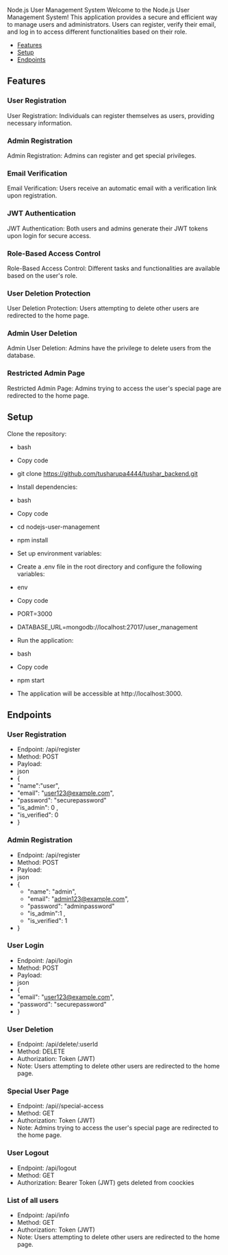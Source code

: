 
Node.js User Management System
Welcome to the Node.js User Management System! This application provides a secure and efficient way to manage users and administrators. Users can register, verify their email, and log in to access different functionalities based on their role.

- [Features](#features)
- [Setup](#setup)
- [Endpoints](#endpoints)

## Features

### User Registration
User Registration: Individuals can register themselves as users, providing necessary information.

### Admin Registration
Admin Registration: Admins can register and get special privileges.

### Email Verification
Email Verification: Users receive an automatic email with a verification link upon registration.

### JWT Authentication
JWT Authentication: Both users and admins generate their JWT tokens upon login for secure access.

### Role-Based Access Control
Role-Based Access Control: Different tasks and functionalities are available based on the user's role.

### User Deletion Protection
User Deletion Protection: Users attempting to delete other users are redirected to the home page.

### Admin User Deletion
Admin User Deletion: Admins have the privilege to delete users from the database.

### Restricted Admin Page
Restricted Admin Page: Admins trying to access the user's special page are redirected to the home page.



## Setup
Clone the repository:

- bash
- Copy code
- git clone https://github.com/tusharupa4444/tushar_backend.git
- Install dependencies:

- bash
- Copy code
- cd nodejs-user-management
- npm install
- Set up environment variables:

- Create a .env file in the root directory and configure the following variables:

- env
- Copy code
- PORT=3000
- DATABASE_URL=mongodb://localhost:27017/user_management


- Run the application:

- bash
- Copy code
- npm start
- The application will be accessible at http://localhost:3000.


## Endpoints


 ### User Registration
- Endpoint: /api/register
- Method: POST
- Payload:
- json
- {
 - "name":"user",  
 - "email": "user123@example.com",
 - "password": "securepassword"
 - "is_admin": 0 ,
 - "is_verified": 0
- }


 ### Admin Registration
- Endpoint: /api/register
- Method: POST
- Payload:
- json
- {
  - "name": "admin",
  - "email": "admin123@example.com",
  - "password": "adminpassword"
  - "is_admin":1 ,
  - "is_verified": 1
- }


 ### User Login
- Endpoint: /api/login
- Method: POST
- Payload:
- json
- {
-  "email": "user123@example.com",
-  "password": "securepassword"
- }




 ### User Deletion
- Endpoint: /api/delete/:userId
- Method: DELETE
- Authorization:  Token (JWT)
- Note: Users attempting to delete other users are redirected to the home page.

 ### Special User Page
- Endpoint: /api//special-access
- Method: GET
- Authorization:  Token (JWT)
- Note: Admins trying to access the user's special page are redirected to the home page.


 ### User Logout 
- Endpoint: /api/logout
- Method: GET
- Authorization: Bearer Token (JWT) gets deleted from coockies

 ### List of all users
- Endpoint: /api/info
- Method: GET
- Authorization: Token (JWT)
- Note: Users attempting to delete other users are redirected to the home page.